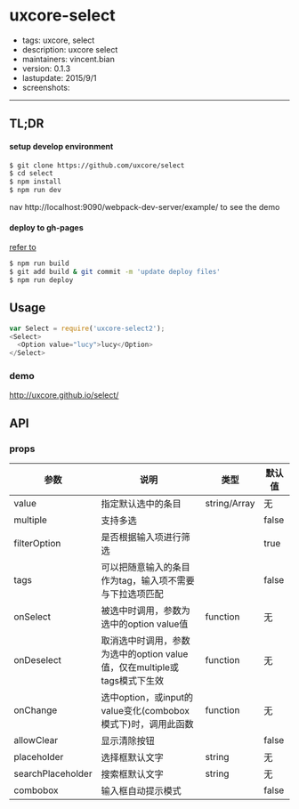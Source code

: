 # uxcore-select

- tags: uxcore, select
- description: uxcore select
- maintainers: vincent.bian
- version: 0.1.3
- lastupdate: 2015/9/1
- screenshots:

---

## TL;DR

#### setup develop environment

```sh
$ git clone https://github.com/uxcore/select
$ cd select
$ npm install
$ npm run dev
```
nav http://localhost:9090/webpack-dev-server/example/ to see the demo

#### deploy to gh-pages
[refer to]( http://stackoverflow.com/questions/17643381/how-to-upload-my-angularjs-static-site-to-github-pages)
```sh
$ npm run build
$ git add build & git commit -m 'update deploy files'
$ npm run deploy
```

## Usage

```js
var Select = require('uxcore-select2');
<Select>
  <Option value="lucy">lucy</Option>
</Select>
```

### demo
http://uxcore.github.io/select/

## API

### props

|参数|说明|类型|默认值|
|---|----|---|------|
|value|指定默认选中的条目|string/Array|无|
|multiple|支持多选||false|
|filterOption|是否根据输入项进行筛选||true|
|tags|可以把随意输入的条目作为tag，输入项不需要与下拉选项匹配||false|
|onSelect|被选中时调用，参数为选中的option value值|function|无|
|onDeselect|取消选中时调用，参数为选中的option value值，仅在multiple或tags模式下生效|function|无|
|onChange|选中option，或input的value变化(combobox模式下)时，调用此函数|function|无|
|allowClear|显示清除按钮||false|
|placeholder|选择框默认文字|string|无|
|searchPlaceholder|搜索框默认文字|string|无|
|combobox|输入框自动提示模式||false|
